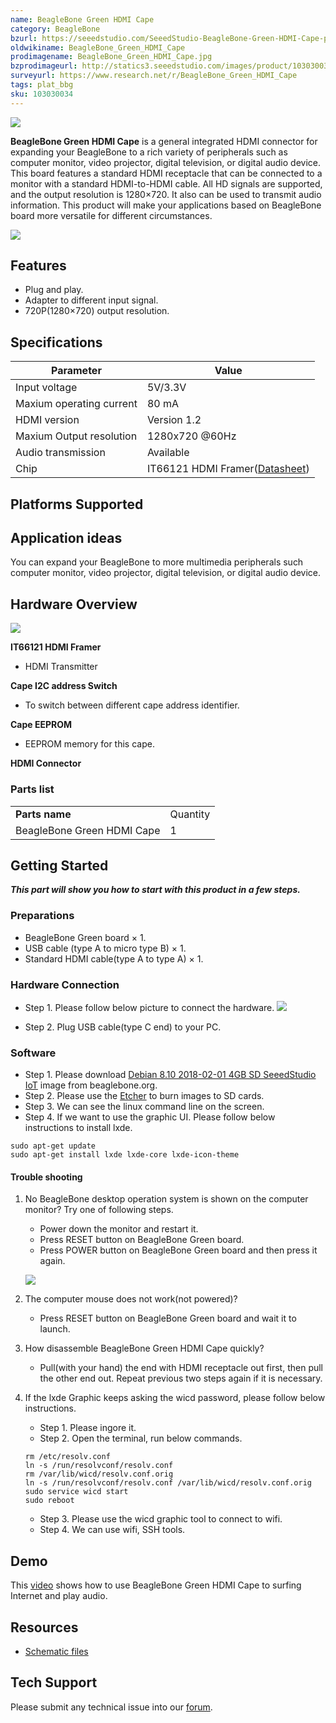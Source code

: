 ```yaml
---
name: BeagleBone Green HDMI Cape
category: BeagleBone
bzurl: https://seeedstudio.com/SeeedStudio-BeagleBone-Green-HDMI-Cape-p-2570.html
oldwikiname: BeagleBone_Green_HDMI_Cape
prodimagename: BeagleBone_Green_HDMI_Cape.jpg
bzprodimageurl: http://statics3.seeedstudio.com/images/product/103030034 1.jpg
surveyurl: https://www.research.net/r/BeagleBone_Green_HDMI_Cape
tags: plat_bbg
sku: 103030034
---
```


![](https://raw.githubusercontent.com/SeeedDocument/BeagleBone_Green_HDMI_Cape/master/img/BeagleBone_Green_HDMI_Cape.jpg)

**BeagleBone Green HDMI Cape** is a general integrated HDMI connector for expanding your BeagleBone to a rich variety of peripherals such as computer monitor, video projector, digital television, or digital audio device. This board features a standard HDMI receptacle that can be connected to a monitor with a standard HDMI-to-HDMI cable. All HD signals are supported, and the output resolution is 1280×720. It also can be used to transmit audio information. This product will make your applications based on BeagleBone board more versatile for different circumstances.

[![](https://raw.githubusercontent.com/SeeedDocument/common/master/Get_One_Now_Banner.png)](http://www.seeedstudio.com/depot/BeagleBone-Green-HDMI-Cape-p-2570.html)

Features
--------

-   Plug and play.
-   Adapter to different input signal.
-   720P(1280×720) output resolution.

Specifications
-------------

| Parameter                | Value                                                                                                  |
|--------------------------|--------------------------------------------------------------------------------------------------------|
| Input voltage            | 5V/3.3V                                                                                                |
| Maxium operating current | 80 mA                                                                                                  |
| HDMI version             | Version 1.2                                                                                            |
| Maxium Output resolution | 1280x720 @60Hz                                                                                         |
| Audio transmission       | Available                                                                                              |
| Chip                     | IT66121 HDMI Framer([Datasheet](https://raw.githubusercontent.com/SeeedDocument/BeagleBone_Green_HDMI_Cape/master/res/IT66121FN_Datasheet_v1.02.pdf)) |

Platforms Supported
-------------------

Application ideas
-----------------

You can expand your BeagleBone to more multimedia peripherals such computer monitor, video projector, digital television, or digital audio device.

Hardware Overview
-----------------

![](https://raw.githubusercontent.com/SeeedDocument/BeagleBone_Green_HDMI_Cape/master/img/BeagleBone_Green_HDMI_Cape_Componentss.jpg)


**IT66121 HDMI Framer**

   - HDMI Transmitter

**Cape I2C address Switch**

   - To switch between different cape address identifier.

**Cape EEPROM**

   - EEPROM memory for this cape.

**HDMI Connector**

### Parts list

|                            |          |
|----------------------------|----------|
| **Parts name**             | Quantity |
| BeagleBone Green HDMI Cape | 1        |

Getting Started
-----------

***This part will show you how to start with this product in a few steps.***

### Preparations

-   BeagleBone Green board × 1.
-   USB cable (type A to micro type B) × 1.
-   Standard HDMI cable(type A to type A) × 1.

### Hardware Connection

- Step 1. Please follow below picture to connect the hardware.
![](https://raw.githubusercontent.com/SeeedDocument/BeagleBone_Green_HDMI_Cape/master/img/BeagleBone_Green_HDMI_Cape_Connection_1200_s.jpg)

- Step 2. Plug USB cable(type C end) to your PC.

### Software

- Step 1. Please download [Debian 8.10 2018-02-01 4GB SD SeeedStudio IoT](https://debian.beagleboard.org/images/bone-debian-8.10-seeed-iot-armhf-2018-02-01-4gb.img.xz) image from beaglebone.org.
- Step 2. Please use the [Etcher](https://etcher.io/) to burn images to SD cards. 
- Step 3. We can see the linux command line on the screen.
- Step 4. If we want to use the graphic UI. Please follow below instructions to install lxde.

```
sudo apt-get update 
sudo apt-get install lxde lxde-core lxde-icon-theme
```


#### Trouble shooting

1. No BeagleBone desktop operation system is shown on the computer monitor? Try one of following steps.

    - Power down the monitor and restart it.
    - Press RESET button on BeagleBone Green board.
    - Press POWER button on BeagleBone Green board and then press it again.


    ![](https://raw.githubusercontent.com/SeeedDocument/BeagleBone_Green_HDMI_Cape/master/img/Beaglebone-Green_s.jpg)

2. The computer mouse does not work(not powered)?
    -   Press RESET button on BeagleBone Green board and wait it to launch.

3. How disassemble BeagleBone Green HDMI Cape quickly?
    -   Pull(with your hand) the end with HDMI receptacle out first, then pull the other end out. Repeat previous two steps again if it is necessary.


4. If the lxde Graphic keeps asking the wicd password, please follow below instructions. 

    - Step 1. Please ingore it.
    - Step 2. Open the terminal, run below commands.

    ```
    rm /etc/resolv.conf
    ln -s /run/resolvconf/resolv.conf
    rm /var/lib/wicd/resolv.conf.orig
    ln -s /run/resolvconf/resolv.conf /var/lib/wicd/resolv.conf.orig
    sudo service wicd start
    sudo reboot
    ``` 

    - Step 3. Please use the wicd graphic tool to connect to wifi.
    - Step 4. We can use wifi, SSH tools. 


Demo
----

This [video](https://www.youtube.com/watch?v=-xvbXSd_9TY&feature=youtu.be) shows how to use BeagleBone Green HDMI Cape to surfing Internet and play audio.

Resources
---------

- [Schematic files](https://raw.githubusercontent.com/SeeedDocument/BeagleBone_Green_HDMI_Cape/master/res/Schematic_Files.zip)

<!-- This Markdown file was created from http://www.seeedstudio.com/wiki/BeagleBone_Green_HDMI_Cape -->

## Tech Support
Please submit any technical issue into our [forum](http://forum.seeedstudio.com/). 